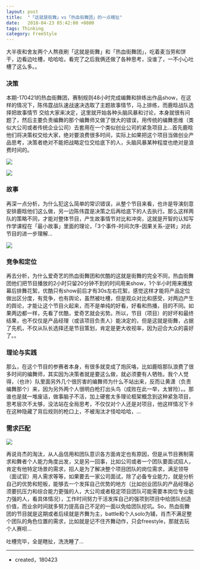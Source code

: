 ```yaml
---
layout: post
title:  "「这就是街舞」vs「热血街舞团」的一点瞎扯"
date:   2018-04-23 05:42:00 +0800
tags: Thinking
category: FreeStyle
---
```


大半夜和舍友两个人熬夜刷「这就是街舞」和「热血街舞团」，吃着麦当劳和饼干，边看边吐槽，哈哈哈，看完了之后我俩还做了各种思考，没谁了，一不小心吐槽了这么多。。

### 决策

本期-170421的热血街舞团，赛制规则48小时完成编舞和排练出作品show，在这样的情况下，陈伟霆战队速战速决选取了主题故事情节，马上排练，而鹿晗战队选择把故事情节 交给大家来决定，这里就开始各种头脑风暴和讨论，本身就很有问题了，然后主要负责编舞的那个编舞师又做了很大的错误，用传统的编舞思维（类似大公司或者传统企业公司）去套用在一个类似创业公司的紧急项目上...首先鹿晗他们将决策权交给大家，绝对要浪费很多时间，实际上如果把这个项目当做创业产品思考，决策者绝对不能把战略定位交给底下的人，头脑风暴某种程度也绝对是浪费时间的。

![](http://ojcp18ifz.bkt.clouddn.com/2018-04-22-WechatIMG612.jpeg)

![](http://ojcp18ifz.bkt.clouddn.com/2018-04-22-WechatIMG613.jpeg)

### 故事

再深一点分析，为什么犯这么简单的常识错误，从整个节目来看，也许是导演刻意安排鹿晗他们这么做，另一边陈伟霆是决策之后再给底下的人去执行。那么这样两队的策略不同，才能对整体节目，产生故事情节对比和冲突，这就是开智的认知写作学课程在「最小故事」里面的理论，「3个事件-时间次序-因果关系-逆转」对此节目的进一步理解...

![](http://ojcp18ifz.bkt.clouddn.com/2018-04-22-WechatIMG4447.jpeg)

### 竞争和定位

再去分析，为什么爱奇艺的热血街舞团和优酷的这就是街舞的完全不同，热血街舞团他们把节目播放的2小时只留20分钟不到的时间用来show，1个半小时用来播放幕后排舞花絮，优酷只有show前后才有30s左右花絮，感觉这样才能将产品定位做出区分度，有竞争，也有舆论，虽然被吐槽，但是观众对比和感受，对两边产生的舆论，才能让这个节目火起来，而不是单纯的好看，好看和热播，目的不同。如果两边都一样，先看了优酷，爱奇艺就会劣势。所以，节目（项目）的好坏和最终结果，也不仅仅是产品经理（或该项目负责人）能决定的，但是这就是街舞，占据了先机，不仅从队长选择还是节目策划，肯定是更大收视率，因为迎合大众的喜好了。。

### 理论与实践

那么，在这个节目的参赛者本身，有很多就变成了炮灰咯，比如鹿晗那队浪费了很多时间的编舞师，其实因为决策者就是要这么做，就必须要有人牺牲。我个人觉得，（也许）队里面另外几个很厉害的编舞师为什么不站出来，反而让黄潇（负责编舞那个）来，因为另外两个人很明白枪打出头鸟（成败在此一举，太冒险）。。那谁也是就一堆废话，做事脑子不活，加上硬套太多理论框架概念到这种紧急项目，思考层次不太够，没法站在全局思考，不仅仅对个人还是对项目，他这样情况下卡在这种隐藏了背后规则的枪口上，不被淘汰才怪哈哈哈，...

### 需求匹配

![](http://ojcp18ifz.bkt.clouddn.com/2018-04-22-WechatIMG614.jpeg)

再说肖杰的淘汰，从人品信用和团队意识各方面肯定也有原因，但是从节目赛制需求和舞者个人能力角度出发，又是另一回事，比如公司或者一个团队要面试招人，肯定有他特定场景的需求，招人是为了解决整个项目团队的岗位需求，满足领导（面试官）用人需求等等，如果要去一家公司面试，除了必备专业能力，就是分析自己的优势和短板，能够去一个发挥自己优势的地方（比如创业团队的产品经理必须要抗压力和综合能力更强的人，大公司或者稳定项目团队可能需要本岗位专业能力强的人，看具体情况），工作时间努力干活发挥自己的强项到项目中给团队创造价值，而业余时间就多努力提高自己不足的一面以免给团队挖坑。So，热血街舞团的节目就是这期或者后续就是齐舞为主，battle和个人solo为辅，肖杰不满足整个团队的角色位置的需求，比如就是记不住齐舞动作，只会freestyle，那就去玩个人赛呗...

吐槽完毕，全是瞎扯，洗洗睡了...

---

- created，180423